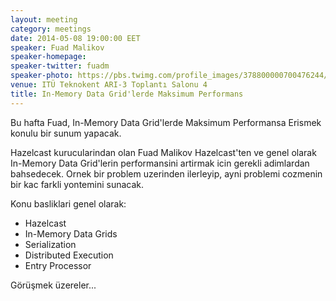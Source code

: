 ```yaml
---
layout: meeting
category: meetings
date: 2014-05-08 19:00:00 EET
speaker: Fuad Malikov
speaker-homepage: 
speaker-twitter: fuadm
speaker-photo: https://pbs.twimg.com/profile_images/378800000700476244/66dc373ebfd63d5af7c2b622d127d63e.png
venue: ITÜ Teknokent ARI-3 Toplantı Salonu 4
title: In-Memory Data Grid'lerde Maksimum Performans
---
```


Bu hafta Fuad, In-Memory Data Grid'lerde Maksimum Performansa Erismek konulu bir sunum yapacak.

Hazelcast kurucularindan olan Fuad Malikov Hazelcast'ten ve genel olarak In-Memory Data Grid'lerin performansini artirmak icin gerekli adimlardan bahsedecek. Ornek bir problem uzerinden ilerleyip, ayni problemi cozmenin bir kac farkli yontemini sunacak. 

 Konu basliklari genel olarak: 

- Hazelcast 
- In-Memory Data Grids 
- Serialization 
- Distributed Execution 
- Entry Processor

Görüşmek üzereler...
